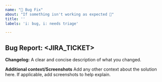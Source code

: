 ```yaml
---
name: "🐛 Bug Fix"
about: "If something isn't working as expected 🤔"
title: ''
labels: 'i: bug, i: needs triage'

---
```


## Bug Report: <JIRA_TICKET>


**Changelog:**
A clear and concise description of what you changed.

**Additional context/Screenshots**
Add any other context about the solution here. If applicable, add screenshots to help explain.

